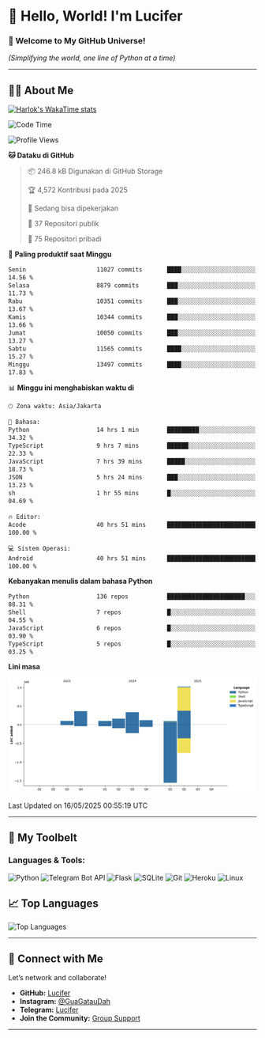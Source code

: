 # 👋 Hello, World! I'm Lucifer 

### 🚀 Welcome to My GitHub Universe!  
*(Simplifying the world, one line of Python at a time)*  

---

## 🧑‍💻 About Me


[![Harlok's WakaTime stats](https://github-readme-stats.vercel.app/api/wakatime?username=LuciferReborns)](https://github.com/jonesroot/github-readme-stats)


<!--START_SECTION:waka-->
![Code Time](http://img.shields.io/badge/Code%20Time-192%20hrs%2031%20mins-blue)

![Profile Views](http://img.shields.io/badge/Profil%20dilihat-11-blue)

**🐱 Dataku di GitHub** 

> 📦 246.8 kB Digunakan di GitHub Storage 
 > 
> 🏆 4,572 Kontribusi pada 2025
 > 
> 💼 Sedang bisa dipekerjakan
 > 
> 📜 37 Repositori publik 
 > 
> 🔑 75 Repositori pribadi 
 > 
📅 **Paling produktif saat Minggu** 

```text
Senin                    11027 commits       ████░░░░░░░░░░░░░░░░░░░░░   14.56 % 
Selasa                   8879 commits        ███░░░░░░░░░░░░░░░░░░░░░░   11.73 % 
Rabu                     10351 commits       ███░░░░░░░░░░░░░░░░░░░░░░   13.67 % 
Kamis                    10344 commits       ███░░░░░░░░░░░░░░░░░░░░░░   13.66 % 
Jumat                    10050 commits       ███░░░░░░░░░░░░░░░░░░░░░░   13.27 % 
Sabtu                    11565 commits       ████░░░░░░░░░░░░░░░░░░░░░   15.27 % 
Minggu                   13497 commits       ████░░░░░░░░░░░░░░░░░░░░░   17.83 % 
```


📊 **Minggu ini menghabiskan waktu di** 

```text
🕑︎ Zona waktu: Asia/Jakarta

💬 Bahasa: 
Python                   14 hrs 1 min        █████████░░░░░░░░░░░░░░░░   34.32 % 
TypeScript               9 hrs 7 mins        ██████░░░░░░░░░░░░░░░░░░░   22.33 % 
JavaScript               7 hrs 39 mins       █████░░░░░░░░░░░░░░░░░░░░   18.73 % 
JSON                     5 hrs 24 mins       ███░░░░░░░░░░░░░░░░░░░░░░   13.23 % 
sh                       1 hr 55 mins        █░░░░░░░░░░░░░░░░░░░░░░░░   04.69 % 

🔥 Editor: 
Acode                    40 hrs 51 mins      █████████████████████████   100.00 % 

💻 Sistem Operasi: 
Android                  40 hrs 51 mins      █████████████████████████   100.00 % 
```

**Kebanyakan menulis dalam bahasa Python** 

```text
Python                   136 repos           ██████████████████████░░░   88.31 % 
Shell                    7 repos             █░░░░░░░░░░░░░░░░░░░░░░░░   04.55 % 
JavaScript               6 repos             █░░░░░░░░░░░░░░░░░░░░░░░░   03.90 % 
TypeScript               5 repos             █░░░░░░░░░░░░░░░░░░░░░░░░   03.25 % 
```



**Lini masa**

![Lines of Code chart](https://raw.githubusercontent.com/jonesroot/jonesroot/main/assets/bar_graph.png)


 Last Updated on 16/05/2025 00:55:19 UTC
<!--END_SECTION:waka-->

---


## 🧰 My Toolbelt  

### Languages & Tools:  
![Python](https://img.shields.io/badge/-Python-3776AB?style=flat-square&logo=python&logoColor=white) ![Telegram Bot API](https://img.shields.io/badge/-Telegram%20Bot%20API-2CA5E0?style=flat-square&logo=telegram&logoColor=white) ![Flask](https://img.shields.io/badge/-Flask-000000?style=flat-square&logo=flask&logoColor=white) ![SQLite](https://img.shields.io/badge/-SQLite-003B57?style=flat-square&logo=sqlite&logoColor=white) ![Git](https://img.shields.io/badge/-Git-F05032?style=flat-square&logo=git&logoColor=white) ![Heroku](https://img.shields.io/badge/-Heroku-430098?style=flat-square&logo=heroku&logoColor=white) ![Linux](https://img.shields.io/badge/-Linux-FCC624?style=flat-square&logo=linux&logoColor=black)  


## 📈 Top Languages

![Top Languages](https://github-readme-stats.vercel.app/api/top-langs/?username=jonesroot&layout=compact&theme=tokyonight)  

---


## 🔗 Connect with Me  

Let’s network and collaborate!  
- **GitHub:** [Lucifer](https://github.com/jonesroot/jonesroot/blob/main/README.md)  
- **Instagram:** [@GuaGatauDah](https://instagram.com/guagataudah)  
- **Telegram:** [Lucifer](https://t.me/LuciferReborns)  
- **Join the Community:** [Group Support](https://t.me/GokilSupport)

---
